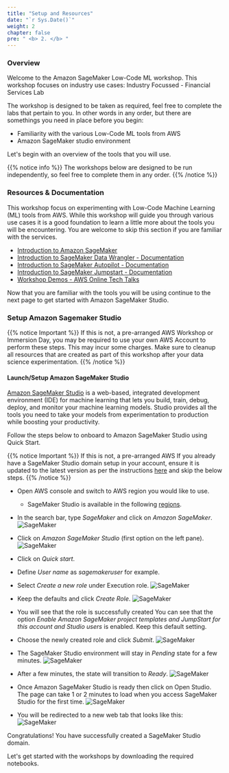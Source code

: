 ```yaml
---
title: "Setup and Resources"
date: "`r Sys.Date()`"
weight: 2
chapter: false
pre: " <b> 2. </b> "
---
```


### Overview

Welcome to the Amazon SageMaker Low-Code ML workshop. This workshop focuses on industry use cases: Industry Focussed - Financial Services Lab

The workshop is designed to be taken as required, feel free to complete the labs that pertain to you. In other words in any order, but there are somethings you need in place before you begin:
- Familiarity with the various Low-Code ML tools from AWS
- Amazon SageMaker studio environment
  
Let's begin with an overview of the tools that you will use.


{{% notice info %}}
The workshops below are designed to be run independently, so feel free to complete them in any order.
{{% /notice %}}

### Resources & Documentation

This workshop focus on experimenting with Low-Code Machine Learning (ML) tools from AWS. While this workshop will guide you through various use cases it is a good foundation to learn a little more about the tools you will be encountering.
You are welcome to skip this section if you are familiar with the services.
- [Introduction to Amazon SageMaker](https://www.youtube.com/watch?v=Qv_Tr_BCFCQ)
- [Introduction to SageMaker Data Wrangler - Documentation](https://docs.aws.amazon.com/sagemaker/latest/dg/data-wrangler.html)
- [Introduction to SageMaker Autopilot - Documentation](https://docs.aws.amazon.com/sagemaker/latest/dg/autopilot-automate-model-development.html)
- [Introduction to SageMaker Jumpstart - Documentation](https://docs.aws.amazon.com/sagemaker/latest/dg/studio-jumpstart.html)
- [Workshop Demos - AWS Online Tech Talks](https://www.youtube.com/watch?v=GG1CsryLOFw)
  
Now that you are familiar with the tools you will be using continue to the next page to get started with Amazon SageMaker Studio.

### Setup Amazon Sagemaker Studio

 {{% notice Important %}}
  If this is not, a pre-arranged AWS Workshop or Immersion Day, you may be required to use your own AWS Account to perform these steps. This may incur some charges. Make sure to cleanup all resources that are created as part of this workshop after your data science experimentation.
  {{% /notice %}}

#### Launch/Setup Amazon SageMaker Studio
[Amazon SageMaker Studio](https://aws.amazon.com/sagemaker/studio/) is a web-based, integrated development environment (IDE) for machine learning that lets you build, train, debug, deploy, and monitor your machine learning models. Studio provides all the tools you need to take your models from experimentation to production while boosting your productivity.

Follow the steps below to onboard to Amazon SageMaker Studio using Quick Start.

{{% notice Important %}}
  If this is not, a pre-arranged AWS If you already have a SageMaker Studio domain setup in your account, ensure it is updated to the latest version as per the instructions [here](https://docs.aws.amazon.com/sagemaker/latest/dg/studio-tasks-update.html) and skip the below steps.
  {{% /notice %}}

- Open AWS console and switch to AWS region you would like to use.
  - SageMaker Studio is available in the following [regions](https://docs.aws.amazon.com/sagemaker/latest/dg/studio.html).

- In the search bar, type _SageMaker_ and click on _Amazon SageMaker_. 
  ![SageMaker](/images/image3.png?featherlight=false)

- Click on _Amazon SageMaker Studio_ (first option on the left pane). 
![SageMaker](/images/image11.png?featherlight=false)

- Click on _Quick start_.
- Define _User name_ as _sagemakeruser_ for example.

- Select _Create a new role_ under Execution role.
![SageMaker](/images/image8.png?featherlight=false)

- Keep the defaults and click _Create Role_.
![SageMaker](/images/image9.png?featherlight=false)

- You will see that the role is successfully created
You can see that the option _Enable Amazon SageMaker project templates and JumpStart for this account and Studio users_ is enabled. Keep this default setting.

- Choose the newly created role and click _Submit_.
![SageMaker](/images/image18.png?featherlight=false)

- The SageMaker Studio environment will stay in _Pending_ state for a few minutes. 
![SageMaker](/images/image6.png?featherlight=false)

- After a few minutes, the state will transition to _Ready_. 
![SageMaker](/images/image4.png?featherlight=false)

- Once Amazon SageMaker Studio is ready then click on Open Studio. The page can take 1 or 2 minutes to load when you access SageMaker Studio for the first time.
![SageMaker](/images/image7.png?featherlight=false)

- You will be redirected to a new web tab that looks like this: 
![SageMaker](/images/image5.png?featherlight=false)

Congratulations! You have successfully created a SageMaker Studio domain.

Let's get started with the workshops by downloading the required notebooks.
